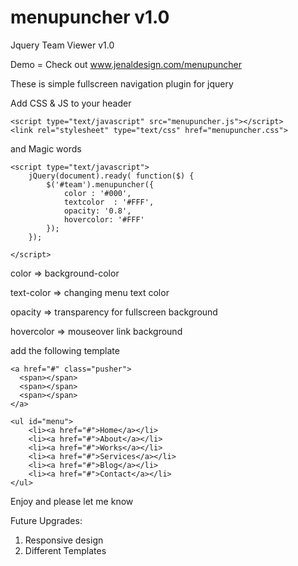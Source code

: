 menupuncher v1.0
===========

Jquery Team Viewer v1.0

Demo = Check out www.jenaldesign.com/menupuncher

These is simple fullscreen navigation plugin for jquery

Add CSS & JS to your header
```
<script type="text/javascript" src="menupuncher.js"></script>
<link rel="stylesheet" type="text/css" href="menupuncher.css">
```

and Magic words

```
<script type="text/javascript">
    jQuery(document).ready( function($) {
		$('#team').menupuncher({
			color : '#000',
			textcolor  : '#FFF',
			opacity: '0.8',
			hovercolor: '#FFF'
		});		
	});
	
</script>
```
color => background-color

text-color => changing menu text color

opacity => transparency for fullscreen background

hovercolor => mouseover link background


<body> add the following template

```
<a href="#" class="pusher">
  <span></span>
  <span></span>
  <span></span>
</a>

<ul id="menu">
	<li><a href="#">Home</a></li>
	<li><a href="#">About</a></li>
	<li><a href="#">Works</a></li>
	<li><a href="#">Services</a></li>
	<li><a href="#">Blog</a></li>
	<li><a href="#">Contact</a></li>
</ul>
```

Enjoy and please let me know

Future Upgrades:

1) Responsive design
2) Different Templates
